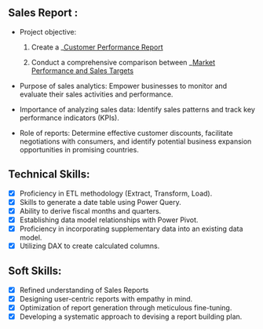 ## Sales Report :


- Project objective: 

    1. Create a _[Customer Performance Report](https://github.com/arshirais/Excel-Sales-Analytics/blob/main/Customer%20Performance%20Report.pdf)

    2. Conduct a comprehensive comparison between _[Market Performance and Sales Targets](https://github.com/arshirais/Excel-Sales-Analytics/blob/main/Market%20Performance%20vs%20Target%20Report.pdf)


- Purpose of sales analytics: Empower businesses to monitor and evaluate their sales activities and performance.

- Importance of analyzing sales data: Identify sales patterns and track key performance indicators (KPIs).

- Role of reports: Determine effective customer discounts, facilitate negotiations with consumers, and identify potential business expansion opportunities in promising countries.

## Technical Skills:
- [x]	Proficiency in ETL methodology (Extract, Transform, Load).
- [x]	Skills to generate a date table using Power Query.
- [x]	Ability to derive fiscal months and quarters.
- [x]	Establishing data model relationships with Power Pivot.
- [x]	Proficiency in incorporating supplementary data into an existing data model.
- [x]	Utilizing DAX to create calculated columns.

## Soft Skills:
- [x]	Refined understanding of Sales Reports
- [x]	Designing user-centric reports with empathy in mind.
- [x]	Optimization of report generation through meticulous fine-tuning.
- [x]	Developing a systematic approach to devising a report building plan.
